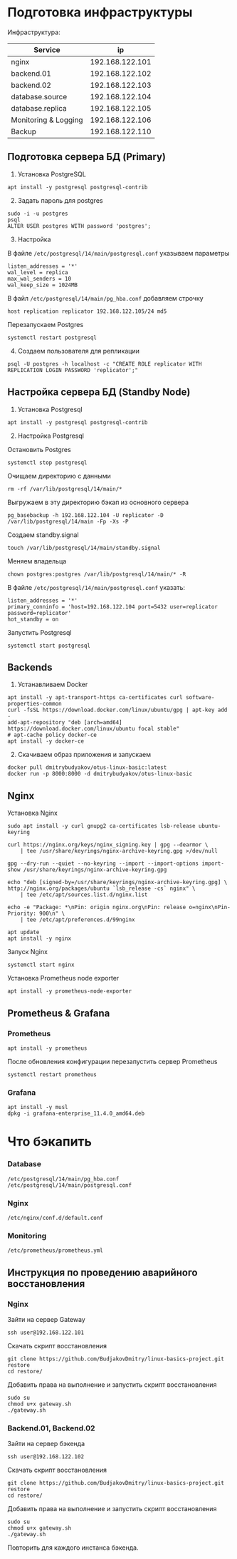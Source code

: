 # Подготовка инфраструктуры

Инфраструктура:

Service              | ip
---------------------|----------------
nginx                | 192.168.122.101
backend.01           | 192.168.122.102
backend.02           | 192.168.122.103
database.source      | 192.168.122.104
database.replica     | 192.168.122.105
Monitoring & Logging | 192.168.122.106
Backup               | 192.168.122.110

## Подготовка сервера БД (Primary)

1. Установка PostgreSQL

```
apt install -y postgresql postgresql-contrib
```

2. Задать пароль для postgres

```
sudo -i -u postgres
psql
ALTER USER postgres WITH password 'postgres';
```

3. Настройка

В файле `/etc/postgresql/14/main/postgresql.conf` указываем параметры

```
listen_addresses = '*'
wal_level = replica
max_wal_senders = 10
wal_keep_size = 1024MB
```

В файл `/etc/postgresql/14/main/pg_hba.conf` добавляем строчку

```
host replication replicator 192.168.122.105/24 md5
```

Перезапускаем Postgres

```
systemctl restart postgresql
```

4. Создаем пользователя для репликации

```
psql -U postgres -h localhost -c "CREATE ROLE replicator WITH REPLICATION LOGIN PASSWORD 'replicator';"
```

## Настройка сервера БД (Standby Node)

1. Установка Postgresql

```
apt install -y postgresql postgresql-contrib
```

2. Настройка Postgresql

Остановить Postgres

```
systemctl stop postgresql
```

Очищаем директорию с данными

```
rm -rf /var/lib/postgresql/14/main/*
```

Выгружаем в эту директорию бэкап из основного сервера

```
pg_basebackup -h 192.168.122.104 -U replicator -D /var/lib/postgresql/14/main -Fp -Xs -P
```

Создаем standby.signal

```
touch /var/lib/postgresql/14/main/standby.signal
```

Меняем владельца

```
chown postgres:postgres /var/lib/postgresql/14/main/* -R
```

В файле `/etc/postgresql/14/main/postgresql.conf` указать:

```
listen_addresses = '*'
primary_conninfo = 'host=192.168.122.104 port=5432 user=replicator password=replicator'
hot_standby = on
```

Запустить Postgresql

```
systemctl start postgresql
```

## Backends

1. Устанавливаем Docker

```shell
apt install -y apt-transport-https ca-certificates curl software-properties-common
curl -fsSL https://download.docker.com/linux/ubuntu/gpg | apt-key add -
add-apt-repository "deb [arch=amd64] https://download.docker.com/linux/ubuntu focal stable"
# apt-cache policy docker-ce
apt install -y docker-ce
```

2. Скачиваем образ приложения и запускаем

```shell
docker pull dmitrybudyakov/otus-linux-basic:latest
docker run -p 8000:8000 -d dmitrybudyakov/otus-linux-basic
```

## Nginx

Установка Nginx

```shell
sudo apt install -y curl gnupg2 ca-certificates lsb-release ubuntu-keyring

curl https://nginx.org/keys/nginx_signing.key | gpg --dearmor \
    | tee /usr/share/keyrings/nginx-archive-keyring.gpg >/dev/null

gpg --dry-run --quiet --no-keyring --import --import-options import-show /usr/share/keyrings/nginx-archive-keyring.gpg

echo "deb [signed-by=/usr/share/keyrings/nginx-archive-keyring.gpg] \
http://nginx.org/packages/ubuntu `lsb_release -cs` nginx" \
    | tee /etc/apt/sources.list.d/nginx.list

echo -e "Package: *\nPin: origin nginx.org\nPin: release o=nginx\nPin-Priority: 900\n" \
    | tee /etc/apt/preferences.d/99nginx

apt update
apt install -y nginx
```

Запуск Nginx

```shell
systemctl start nginx
```

Установка Prometheus node exporter

```shell
apt install -y prometheus-node-exporter
```

## Prometheus & Grafana

### Prometheus

```shell
apt install -y prometheus
```

После обновления конфигурации перезапустить сервер Prometheus

```
systemctl restart prometheus
```

### Grafana

```shell
apt install -y musl
dpkg -i grafana-enterprise_11.4.0_amd64.deb
```

# Что бэкапить

### Database

```
/etc/postgresql/14/main/pg_hba.conf
/etc/postgresql/14/main/postgresql.conf
```

### Nginx

```
/etc/nginx/conf.d/default.conf
```

### Monitoring

```
/etc/prometheus/prometheus.yml
```

## Инструкция по проведению аварийного восстановления

### Nginx

Зайти на сервер Gateway

```
ssh user@192.168.122.101
```

Скачать скрипт восстановления

```
git clone https://github.com/BudjakovDmitry/linux-basics-project.git restore
cd restore/
```

Добавить права на выполнение и запустить скрипт восстановления

```
sudo su
chmod u+x gateway.sh
./gateway.sh
```

### Backend.01, Backend.02

Зайти на сервер бэкенда

```
ssh user@192.168.122.102
```

Скачать скрипт восстановления

```
git clone https://github.com/BudjakovDmitry/linux-basics-project.git restore
cd restore/
```

Добавить права на выполнение и запустить скрипт восстановления

```
sudo su
chmod u+x gateway.sh
./gateway.sh
```

Повторить для каждого инстанса бэкенда.
